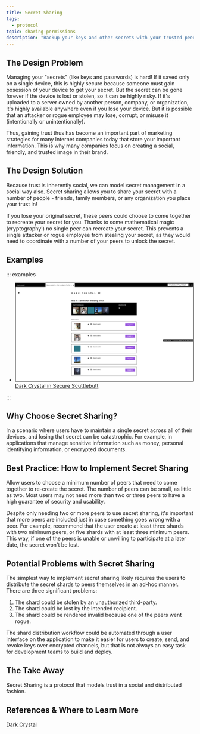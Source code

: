 ```yaml
---
title: Secret Sharing
tags:
  - protocol
topic: sharing-permissions
description: "Backup your keys and other secrets with your trusted peers."
---
```


## The Design Problem

Managing your "secrets" (like keys and passwords) is hard! If it saved only on
a single device, this is highly secure because someone must gain posession of
your device to get your secret. But the secret can be gone forever if the
device is lost or stolen, so it can be highly risky. If it's uploaded to
a server owned by another person, company, or organization, it's highly
available anywhere even if you lose your device. But it is possible that an
attacker or rogue employee may lose, corrupt, or misuse it (intentionally or
unintentionally). 

Thus, gaining trust thus has become an important part of marketing strategies
for many Internet companies today that store your important information. This
is why many companies focus on creating a social, friendly, and trusted image
in their brand.  

## The Design Solution

Because trust is inherently social, we can model secret management in a social
way also. Secret sharing allows you to share your secret with a number of
people - friends, family members, or any organization you place your trust in!

If you lose your original secret, these peers could choose to come together to
recreate your secret for you. Thanks to some mathematical magic (cryptography!) no
single peer can recreate your secret. This prevents a single attacker or rogue
employee from stealing your secret, as they would need to coordinate with
a number of your peers to unlock the secret.  

## Examples

::: examples

- [![Dark Crystal demo](secret-history-screenshot.png) Dark Crystal in Secure Scuttlebutt](secret-history-screenshot.png)

:::

## Why Choose Secret Sharing?

In a scenario where users have to maintain a single secret across all of their
devices, and losing that secret can be catastrophic. For example, in
applications that manage sensitive information such as money, personal
identifying information, or encrypted documents.

## Best Practice: How to Implement Secret Sharing

Allow users to choose a minimum number of peers that need to come together to
re-create the secret. The number of peers can be small, as little as two. Most
users may not need more than two or three peers to have a high guarantee of
security and usability. 

Despite only needing two or more peers to use secret sharing, it's important
that more peers are included just in case something goes wrong with a peer. For
example, recommend that the user create at least three shards with two minimum
peers, or five shards with at least three minimum peers. This way, if one of
the peers is unable or unwilling to participate at a later date, the secret
won't be lost.

## Potential Problems with Secret Sharing

The simplest way to implement secret sharing likely requires the users to
distribute the secret shards to peers themselves in an ad-hoc manner. There
are three significant problems:

1. The shard could be stolen by an unauthorized third-party.
2. The shard could be lost by the intended recipient.
3. The shard could be rendered invalid because one of the peers went rogue.

The shard distribution workflow could be automated through a user interface on
the application to make it easier for users to create, send, and revoke keys
over encrypted channels, but that is not always an easy task for development
teams to build and deploy.

## The Take Away

Secret Sharing is a protocol that models trust in a social and distributed fashion.

## References & Where to Learn More

[Dark Crystal](https://darkcrystal.pw/what-is-secret-sharing/)

